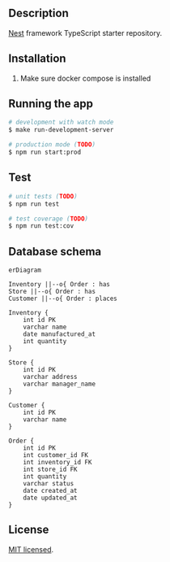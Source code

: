 ## Description

[Nest](https://github.com/nestjs/nest) framework TypeScript starter repository.

## Installation

1. Make sure docker compose is installed

## Running the app

```bash
# development with watch mode
$ make run-development-server

# production mode (TODO)
$ npm run start:prod
```

## Test

```bash
# unit tests (TODO)
$ npm run test

# test coverage (TODO)
$ npm run test:cov
```

## Database schema
```mermaid
erDiagram

Inventory ||--o{ Order : has
Store ||--o{ Order : has
Customer ||--o{ Order : places

Inventory {
    int id PK
    varchar name
    date manufactured_at
    int quantity
}

Store {
    int id PK
    varchar address
    varchar manager_name
}

Customer {
    int id PK
    varchar name
}

Order {
    int id PK
    int customer_id FK
    int inventory_id FK
    int store_id FK
    int quantity
    varchar status
    date created_at
    date updated_at
}
```

## License

[MIT licensed](LICENSE).
